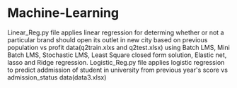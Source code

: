 # Machine-Learning
Linear_Reg.py file applies linear regression for determing whether or not a particular brand should open its outlet in new city 
based on previous population vs profit data(q2train.xlxs and q2test.xlsx) 
using Batch LMS, Mini Batch LMS, Stochastic LMS, Least Square closed form solution, Elastic net, lasso and Ridge regression.
Logistic_Reg.py file applies logistic regression to predict addmission of student in university from previous year's score vs admission_status data(data3.xlsx)
